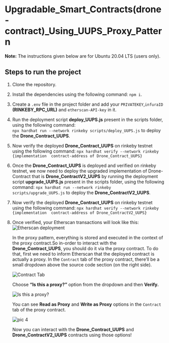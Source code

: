 # Upgradable_Smart_Contracts(drone-contract)_Using_UUPS_Proxy_Pattern

**Note:** The instructions given below are for Ubuntu 20.04 LTS (users only).

## Steps to run the project

1. Clone the repository.
2. Install the dependencies using the following command: `npm i`.
3. Create a `.env` file in the project folder and add your `PRIVATEKEY`,`infuraID` **(RINKEBY_RPC_URL)** and `etherscan-API-key` in it.
4. Run the deployment script **deploy_UUPS.js**  present in the scripts folder, using the following command:  
   `npx hardhat run --network rinkeby scripts/deploy_UUPS.js` to deploy the **Drone_Contract_UUPS**.
5. Now verify the deployed **Drone_Contract_UUPS** on rinkeby testnet using the following command: 
   `npx hardhat verify --network rinkeby {implementation  contract-address of Drone_Contract_UUPS}`
6. Once the **Drone_Contract_UUPS** is deployed and verified on rinkeby testnet, we now need to deploy the upgraded implementation of Drone-Contract that
   is **Drone_ContractV2_UUPS** by running the deployment script **upgrade_UUPS.js** present in the scripts folder, using the following command:
   `npx hardhat run --network rinkeby scripts/upgrade_UUPS.js` to deploy the **Drone_ContractV2_UUPS**.
7. Now verify the deployed  **Drone_Contract_UUPS** on rinkeby testnet using the following command:
   `npx hardhat verify --network rinkeby {implementation  contract-address of Drone_ContractV2_UUPS}`
8. Once verified, your Etherscan transactions will look like this:
    ![Etherscan deployment](https://user-images.githubusercontent.com/52605353/174560518-1739fe01-5a13-48a6-a3f0-a17f0040ac59.png)
   
   In the proxy pattern, everything is stored and executed in the context of the proxy contract.So in-order to interact with the **Drone_Contract_UUPS**,
   you should do it via the proxy contract. To do that, first we need to inform Etherscan that the deployed contract is actually a proxy.
   In the `Contract` tab of the proxy contract, there’ll be a small dropdown above the source code section (on the right side).
     
   ![Contract Tab](https://user-images.githubusercontent.com/52605353/174563888-1fef79b8-cefe-4f58-bde1-cc85ef9526e9.png)
  
   Choose **“Is this a proxy?”** option from the dropdown and then **Verify.**

   ![Is this a proxy?](https://user-images.githubusercontent.com/52605353/174564215-24b2abef-925c-42da-a0a8-bca0ae0dcb64.png)

    You can see **Read as Proxy** and **Write as Proxy** options in the `Contract` tab of the proxy contract.
    
   ![pic 4](https://user-images.githubusercontent.com/52605353/174565105-465a1bfa-905e-4b79-ad19-a24a624e40ae.png)

   Now you can interact with the **Drone_Contract_UUPS** and **Drone_ContractV2_UUPS** contracts  using those options!


   
